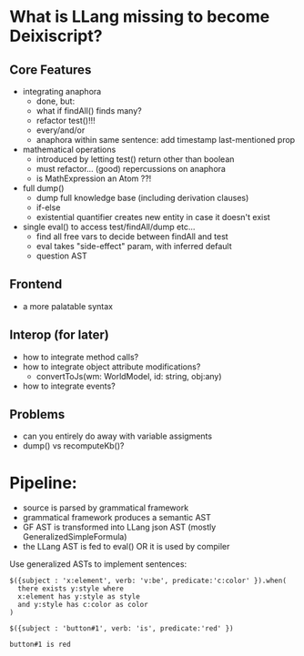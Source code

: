 # What is LLang missing to become Deixiscript?

## Core Features

- integrating anaphora
  - done, but:
  - what if findAll() finds many?
  - refactor test()!!!
  - every/and/or
  - anaphora within same sentence: add timestamp last-mentioned prop
- mathematical operations
  - introduced by letting test() return other than boolean
  - must refactor... (good) repercussions on anaphora
  - is MathExpression an Atom ??!
- full dump()
  - dump full knowledge base (including derivation clauses)
  - if-else
  - existential quantifier creates new entity in case it doesn't exist
- single eval() to access test/findAll/dump etc...
  - find all free vars to decide between findAll and test
  - eval takes "side-effect" param, with inferred default
  - question AST

## Frontend

- a more palatable syntax

## Interop (for later)

- how to integrate method calls?
- how to integrate object attribute modifications?
  - convertToJs(wm: WorldModel, id: string, obj:any)
- how to integrate events?

## Problems

- can you entirely do away with variable assigments
- dump() vs recomputeKb()?

# Pipeline:

- source is parsed by grammatical framework
- grammatical framework produces a semantic AST
- GF AST is transformed into LLang json AST (mostly GeneralizedSimpleFormula)
- the LLang AST is fed to eval() OR it is used by compiler

Use generalized ASTs to implement sentences:

```
$({subject : 'x:element', verb: 'v:be', predicate:'c:color' }).when(
  there exists y:style where
  x:element has y:style as style
  and y:style has c:color as color
)

$({subject : 'button#1', verb: 'is', predicate:'red' })

button#1 is red
```
